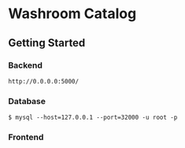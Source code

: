 # Washroom Catalog

## Getting Started

### Backend

```
http://0.0.0.0:5000/
```

### Database
```
$ mysql --host=127.0.0.1 --port=32000 -u root -p
```

### Frontend

